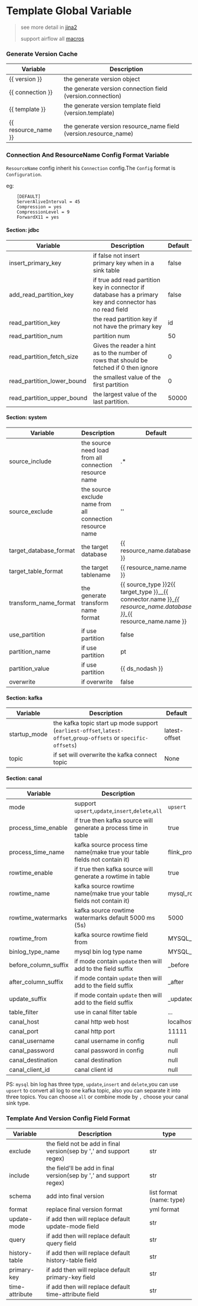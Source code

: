 # Template Global Variable

> see more detail in [jina2](https://jinja.palletsprojects.com/en/master/templates/#variables)
> 
>support airflow all [macros](https://airflow.apache.org/docs/stable/macros-ref.html)

 
### Generate Version Cache



Variable | Description
---- | ---
{{ version }} |  the generate version object
{{ connection }} | the generate version connection field (version.connection)  
{{ template }} |  the generate version template field (version.template)
{{ resource_name }} |  the generate version resource_name field (version.resource_name)

### Connection And ResourceName Config Format Variable

`ResourceName` config inherit his `Connection` config.The `Config` format is `Configuration`.

eg:

        [DEFAULT]
        ServerAliveInterval = 45
        Compression = yes
        CompressionLevel = 9
        ForwardX11 = yes



#### Section: jdbc

 

Variable | Description | Default
---- | --- | ---
insert_primary_key| if false not insert primary key when in a sink table| false
add_read_partition_key| if true add read partition key in connector if database has a primary key and connector has no read field | false
read_partition_key| the read partition key if not have the primary key | id
read_partition_num| partition num | 50
read_partition_fetch_size| Gives the reader a hint as to the number of rows that should be fetched if 0 then ignore | 0
read_partition_lower_bound| the smallest value of the first partition | 0
read_partition_upper_bound| the largest value of the last partition. | 50000


#### Section: system


Variable | Description | Default
---- | --- | ---
source_include|the source need load from all connection resource name|.*
source_exclude|the source exclude name from all connection resource name|''
target_database_format|the target database | {{ resource_name.database }}
target_table_format|the target tablename| {{ resource_name.name }}  
transform_name_format|the generate transform name format| {{ source_type }}2{{ target_type }}__{{ connector.name }}\__{{ resource_name.database }}\__{{ resource_name.name }}  
use_partition|if use partition |false
partition_name|if use partition |pt
partition_value|if use partition |{{ ds_nodash }}
overwrite|if overwrite |false



#### Section: kafka


Variable | Description | Default
---- | --- | ---
startup_mode|the kafka topic start up mode support (`earliest-offset`,`latest-offset`,`group-offsets` or `specific-offsets`)|latest-offset
topic|if set will overwrite the kafka connect topic|None




#### Section: canal


Variable | Description | Default
---- | --- | ---
mode| support `upsert`,`update`,`insert`,`delete`,`all` | `upsert`
process_time_enable| if true then kafka source will generate a process time in table|true
process_time_name| kafka source process time name(make true your table fields not contain it) |flink_process_time
rowtime_enable| if true then kafka source will generate a rowtime in table|true
rowtime_name| kafka source rowtime name(make true your table fields not contain it)  |mysql_row_time
rowtime_watermarks|kafka source rowtime watermarks default 5000 ms (5s)|5000
rowtime_from| kafka source rowtime field from  |MYSQL_DB_EXECUTE_TIME
binlog_type_name| mysql bin log type name  |MYSQL_DB_EVENT_TYPE
before_column_suffix| if mode contain `update` then will add to the field suffix|_before
after_column_suffix| if mode contain `update` then will add to the field suffix|_after
update_suffix| if mode contain `update` then will add to the field suffix|_updated
table_filter| use in canal filter table|.*\..*
canal_host| canal http web host | localhost
canal_port| canal http port | 11111
canal_username| canal username in config|null
canal_password| canal password in config|null
canal_destination| canal destination|null
canal_client_id| canal client id|null
 


PS: `mysql` bin log has three type, `update`,`insert` and `delete`,you can use `upsert` to convert
  all log to one kafka topic, also you can separate it into three topics. You can choose `all`
  or combine mode by `,` choose your canal sink type.  


### Template And Version Config Field Format

Variable | Description|type
---- | --- | ---
exclude| the field not be add in final version(sep by ',' and support regex)| str
include| the field'll be add in final version(sep by ',' and support regex)|str
schema|add into final version|list format (name: type)
format|replace final version format|yml format 
update-mode|if add then will replace default update-mode field|str
query|if add then will replace default query field|str
history-table|if add then will replace default history-table field|str
primary-key|if add then will replace default primary-key field|str
time-attribute|if add then will replace default time-attribute field|str




